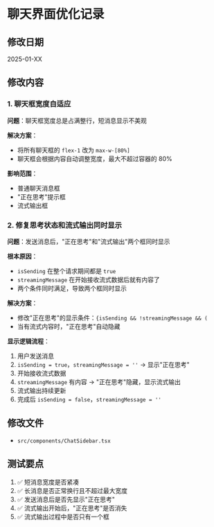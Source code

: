 # 聊天界面优化记录

## 修改日期
2025-01-XX

## 修改内容

### 1. 聊天框宽度自适应
**问题**：聊天框宽度总是占满整行，短消息显示不美观

**解决方案**：
- 将所有聊天框的 `flex-1` 改为 `max-w-[80%]`
- 聊天框会根据内容自动调整宽度，最大不超过容器的 80%

**影响范围**：
- 普通聊天消息框
- "正在思考"提示框
- 流式输出框

### 2. 修复思考状态和流式输出同时显示
**问题**：发送消息后，"正在思考"和"流式输出"两个框同时显示

**根本原因**：
- `isSending` 在整个请求期间都是 `true`
- `streamingMessage` 在开始接收流式数据后就有内容了
- 两个条件同时满足，导致两个框同时显示

**解决方案**：
- 修改"正在思考"的显示条件：`{isSending && !streamingMessage && (`
- 当有流式内容时，"正在思考"自动隐藏

**显示逻辑流程**：
1. 用户发送消息
2. `isSending = true`，`streamingMessage = ''` → 显示"正在思考"
3. 开始接收流式数据
4. `streamingMessage` 有内容 → "正在思考"隐藏，显示流式输出
5. 流式输出持续更新
6. 完成后 `isSending = false`，`streamingMessage = ''`

## 修改文件
- `src/components/ChatSidebar.tsx`

## 测试要点
1. ✅ 短消息宽度是否紧凑
2. ✅ 长消息是否正常换行且不超过最大宽度
3. ✅ 发送消息后是否先显示"正在思考"
4. ✅ 流式输出开始后，"正在思考"是否消失
5. ✅ 流式输出过程中是否只有一个框













